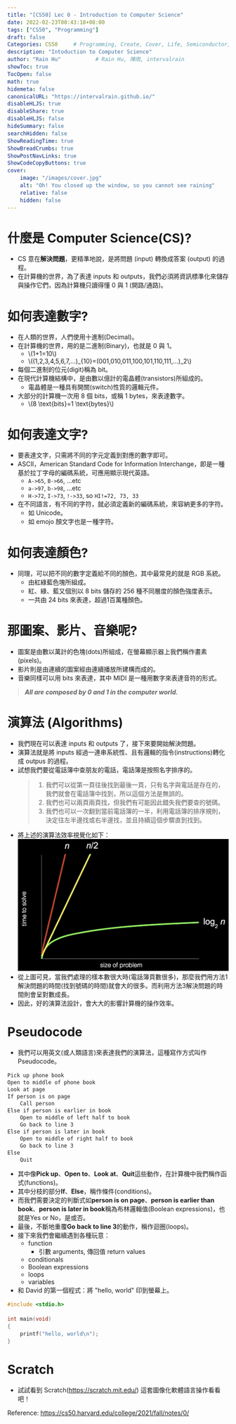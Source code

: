 ```yaml
---
title: "[CS50] Lec 0 - Introduction to Computer Science"
date: 2022-02-23T00:43:18+08:00
tags: ["CS50", "Programming"]
draft: false
Categories: CS50     # Programming, Create, Cover, Life, Semiconductor, Leetcode, Daily
description: "Intoduction to Computer Science"   
author: "Rain Hu"           # Rain Hu, 陣雨, intervalrain
showToc: true
TocOpen: false
math: true
hidemeta: false
canonicalURL: "https://intervalrain.github.io/"
disableHLJS: true
disableShare: true
disableHLJS: false
hideSummary: false
searchHidden: false
ShowReadingTime: true
ShowBreadCrumbs: true
ShowPostNavLinks: true
ShowCodeCopyButtons: true
cover:
    image: "/images/cover.jpg"
    alt: "Oh! You closed up the window, so you cannot see raining"
    relative: false
    hidden: false
---
```

# 什麼是 Computer Science(CS)? 
+ CS 意在**解決問題**，更精準地說，是將問題 (input) 轉換成答案 (output) 的過程。
+ 在計算機的世界，為了表達 inputs 和 outputs，我們必須將資訊標準化來儲存與操作它們，因為計算機只讀得懂 0 與 1 (開路/通路)。
# 如何表達數字?
+ 在人類的世界，人們使用十進制(Decimal)。
+ 在計算機的世界，用的是二進制(Binary)，也就是 0 與 1。
  + \\(1+1=10\\)
  + \\((1,2,3,4,5,6,7,...)_{10}=(001,010,011,100,101,110,111,...)_2\\)
+ 每個二進制的位元(digit)稱為 bit。
+ 在現代計算機結構中，是由數以億計的電晶體(transistors)所組成的。
  + 電晶體是一種具有開關(switch)性質的邏輯元件。
+ 大部分的計算機一次用 8 個 bits，或稱 1 bytes，來表達數字。
  + \\(8 \text{bits}=1 \text{bytes}\\)
# 如何表達文字?
+ 要表達文字，只需將不同的字元定義到對應的數字即可。
+ ASCII，American Standard Code for Information Interchange，即是一種基於拉丁字母的編碼系統，可應用顯示現代英語。
  + `A->65`, `B->66`, ...etc
  + `a->97`, `b->98`, ...etc
  + `H->72`, `I->73`, `!->33`, so `HI!=72, 73, 33`
+ 在不同語言，有不同的字符，就必須定義新的編碼系統，來容納更多的字符。
  + 如 Unicode。
  + 如 emojo 顏文字也是一種字符。
# 如何表達顏色?
+ 同理，可以把不同的數字定義給不同的顏色，其中最常見的就是 RGB 系統。
  + 由紅綠藍色塊所組成。
  + 紅、綠、藍又個別以 8 bits 儲存的 256 種不同層度的顏色強度表示。
  + 一共由 24 bits 來表達，超過1百萬種顏色。
# 那圖案、影片、音樂呢?
  + 圖案是由數以萬計的色塊(dots)所組成，在螢幕顯示器上我們稱作畫素(pixels)。
  + 影片則是由連續的圖案經由連續播放所建構而成的。
  + 音樂同樣可以用 bits 來表達，其中 MIDI 是一種用數字來表達音符的形式。

> ***All are composed by 0 and 1 in the computer world.***

# 演算法 (Algorithms)
+ 我們現在可以表達 inputs 和 outputs 了，接下來要開始解決問題。
+ 演算法就是將 inputs 經過一連串系統性、且有邏輯的指令(instructions)轉化成 outpus 的過程。
+ 試想我們要從電話簿中查朋友的電話，電話簿是按照名字排序的。
  > 1. 我們可以從第一頁往後找到最後一頁，只有名字與電話是存在的，我們就會在電話簿中找到，所以這個方法是無誤的。  
  > 2. 我們也可以兩頁兩頁找，但我們有可能因此錯失我們要查的號碼。  
  > 3. 我們也可以一次翻到當前電話簿的一半，利用電話簿的排序規則，決定往左半邊找或右半邊找，並且持續這個步驟直到找到。
+ 將上述的演算法效率視覺化如下：
![bigO](/images/bigO.png)
+ 從上圖可見，當我們處理的樣本數很大時(電話簿頁數很多)，那麼我們用方法1解決問題的時間(找到號碼的時間)就會大的很多。而利用方法3解決問題的時間則會呈對數成長。
+ 因此，好的演算法設計，會大大的影響計算機的操作效率。

# Pseudocode
+ 我們可以用英文(或人類語言)來表達我們的演算法，這種寫作方式叫作 Pseudocode。
```Pseudocode
Pick up phone book
Open to middle of phone book
Look at page
If person is on page
    Call person
Else if person is earlier in book
    Open to middle of left half to book
    Go back to line 3
Else if person is later in book
    Open to middle of right half to book
    Go back to line 3
Else
    Quit
```
+ 其中像**Pick up**、**Open to**、**Look at**、**Quit**這些動作，在計算機中我們稱作函式(functions)。
+ 其中分枝的部分**If**、**Else**，稱作條件(conditions)。
+ 而我們需要決定的判斷式如**person is on page**、**person is earlier than book**、**person is later in book**稱為布林邏輯值(Boolean expressions)，也就是Yes or No，是或否。
+ 最後，不斷地重覆**Go back to line 3**的動作，稱作迴圈(loops)。
+ 接下來我們會繼續遇到各種玩意：
  + function
    + 引數 arguments, 傳回值 return values
  + conditionals
  + Boolean expressions
  + loops
  + variables
+ 和 David 的第一個程式：將 "hello, world" 印到螢幕上。
```C
#include <stdio.h>

int main(void)
{
    printf("hello, world\n");
}
```

# Scratch
+ 試試看到 Scratch(https://scratch.mit.edu/) 這套圖像化軟體語言操作看看吧！

Reference: https://cs50.harvard.edu/college/2021/fall/notes/0/
